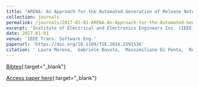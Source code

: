 ```yaml
---
title: "ARENA: An Approach for the Automated Generation of Release Notes"
collection: journals
permalink: /journals/2017-01-01-ARENA-An-Approach-for-the-Automated-Generation-of-Release-Notes
excerpt: 'Institute of Electrical and Electronics Engineers Inc. (IEEE), Los Alamitos, CA, USA, Scopus ID: 2-s2.0-85013119887, Cited by: 12'
date: 2017-01-01
venue: 'IEEE Trans. Software Eng.'
paperurl: 'https://doi.org/10.1109/TSE.2016.2591536'
citation: ' Laura Moreno,  Gabriele Bavota,  Massimiliano Di Penta,  Rocco Oliveto,  Andrian Marcus,  Gerardo Canfora, &quot;ARENA: An Approach for the Automated Generation of Release Notes.&quot; IEEE Trans. Software Eng., 2017.'
---
```

[Bibtex](https://dblp.org/rec/bib/journals/tse/MorenoBPOMC17){:target="_blank"}

[Access paper here](https://doi.org/10.1109/TSE.2016.2591536){:target="_blank"}
